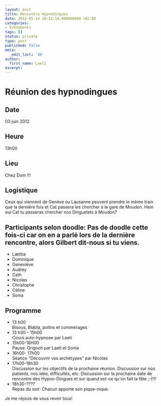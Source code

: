 ```yaml
---
layout: post
title: Rencontre Hypnodingues
date: 2012-05-14 10:13:14.000000000 +02:00
categories:
- Évènements
tags: []
status: private
type: post
published: false
meta:
  _edit_last: '10'
author:
  first_name: Laeti
excerpt:
---
```

<h1>Réunion des hypnodingues</h1>
<h2>Date</h2>
<p>03 juin 2012</p>
<h2>Heure</h2>
<p>13h00</p>
<h2>Lieu</h2>
<p>Chez Dom !!!</p>
<h2>Logistique</h2>
<p>Ceux qui viennent de Genève ou Lausanne peuvent prendre le même train que la dernière fois et Cat passera les chercher à la gare de Moudon. Hein oui Cat tu passeras chercher nos Dinguelets à Moudon?</p>
<h2>Participants selon doodle: Pas de doodle cette fois-ci car on en a parlé lors de la dernière rencontre, alors Gilbert dit-nous si tu viens.</h2>
<ul>
<li>Lætitia</li>
<li>Dominique</li>
<li>Geneviève</li>
<li>Audrey</li>
<li>Cath</li>
<li>Nicolas</li>
<li>Christophe</li>
<li>Céline</li>
<li>Sonia</li>
</ul>
<h2>Programme</h2>
<ul>
<li>13 h00<br />
Bisous, Blabla, potins et commérages</li>
<li>13 h30 – 15h00<br />
Cours auto-hypnose par Laeti</li>
<li>15h00-16H00<br />
Pause: Grignoti par Laeti et Sonia</li>
<li>16h00- 17h00<br />
Séance "Découvrir vos archétypes" par Nicolas</li>
<li>17h00-18h30<br />
Discussion sur les objectifs de la prochaine réunion. Discussion sur nos patients, nos idée, difficultés, etc. Discussion sur la prochaine date de rencontre des Hypno-Dingues et sur quand est-ce qu'on fait la fête ;-)!!!</li>
<li>18h30-????<br />
Repas du soir: Chacun apporte son pique-nique.</li>
</ul>
<p>Je me réjouis de vous revoir tous!</p>
